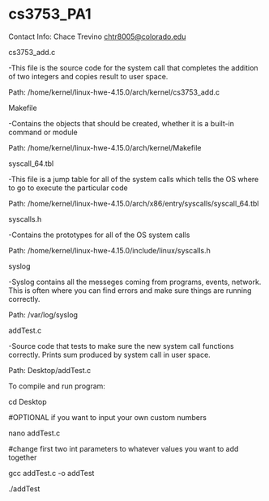 # cs3753_PA1

Contact Info:
Chace Trevino
chtr8005@colorado.edu

cs3753_add.c

-This file is the source code for the system call that completes the addition of two integers and copies result to user space.

Path: /home/kernel/linux-hwe-4.15.0/arch/kernel/cs3753_add.c



Makefile

-Contains the objects that should be created, whether it is a built-in command or module

Path: /home/kernel/linux-hwe-4.15.0/arch/kernel/Makefile



syscall_64.tbl

-This file is a jump table for all of the system calls which tells the OS where to go to execute the particular code

Path: /home/kernel/linux-hwe-4.15.0/arch/x86/entry/syscalls/syscall_64.tbl



syscalls.h

-Contains the prototypes for all of the OS system calls

Path: /home/kernel/linux-hwe-4.15.0/include/linux/syscalls.h



syslog

-Syslog contains all the messeges coming from programs, events, network. This is often where you can find errors and make sure things are 
running correctly. 

Path: /var/log/syslog



addTest.c

-Source code that tests to make sure the new system call functions correctly. Prints sum produced by system call in user space. 

Path: Desktop/addTest.c




To compile and run program:

cd Desktop

#OPTIONAL if you want to input your own custom numbers

nano addTest.c

#change first two int parameters to whatever values you want to add together

gcc addTest.c -o addTest

./addTest



